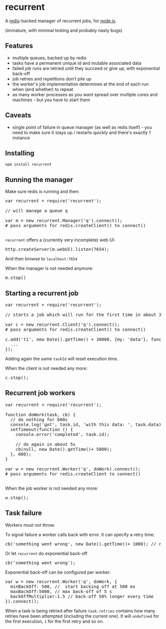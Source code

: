recurrent
=========

A [redis](http://redis.io)-backed manager of recurrent jobs, for [node.js](http://nodejs.org).

(immature, with minimal testing and probably nasty bugs)

Features
--------

* multiple queues, backed up by redis
* tasks have a permanent unique id and mutable associated data
* failed job runs are retried until they succeed or give up, with exponential back-off
* job retries and repetitions don't pile up
* the worker's job implementation determines at the end of each run when (and whether) to repeat
* as many worker processes as you want spread over multiple cores and machines - but you have to start them

Caveats
-------

* single point of failure in queue manager (as well as redis itself) - you need to make sure it stays up / restarts quickly and there's exactly 1 instance

Installing
----------

`npm install recurrent`

Running the manager
-------------------

Make sure redis is running and then:

<pre>
var recurrent = require('recurrent');

// will manage a queue q

var m = new recurrent.Manager('q').connect();
# pass arguments for redis.createClient() to connect()

</pre>

`recurrent` offers a (currently very incomplete) web UI:

<pre>
http.createServer(m.webUI).listen(7654);
</pre>

And then browse to `localhost:7654`

When the manager is not needed anymore:

<pre>
m.stop()
</pre>

Starting a recurrent job
------------------------

<pre>
var recurrent = require('recurrent');

// starts a job which will run for the first time in about 30s

var c = new recurrent.Client('q').connect();
# pass arguments for redis.createClient() to connect()

c.add('t1', new Date().getTime() + 30000, {my: 'data'}, function(err) {
  ...
});
</pre>

Adding again the same `taskId` will reset execution time.

When the client is not needed any more:

<pre>
c.stop();
</pre>

Recurrent job workers
---------------------

<pre>
var recurrent = require('recurrent');

function doWork(task, cb) {
  // do nothing for 600s
  console.log('got', task.id, 'with this data: ', task.data);
  setTimeout(function () {
    console.error('completed', task.id);

    // do again in about 5s
    cb(null, new Date().getTime()+ 5000);
  }, 600);
}

var w = new recurrent.Worker('q', doWork).connect();
# pass arguments for redis.createClient to connect()

</pre>

When the job worker is not needed any more:

<pre>
w.stop();
</pre>


Task failure
------------

Workers must not throw.

To signal failure a worker calls back with error.
It can specify a retry time:

<pre>
cb('something went wrong', new Date().getTime()+ 1000); // retry in 1s
</pre>

Or let `recurrent` do exponential back-off

<pre>
cb('something went wrong');
</pre>

Exponential back-off can be configured per worker:

<pre>
var w = new recurrent.Worker('q', doWork, {
  minBackOff: 500, //  start backing off at 500 ms
  maxBackOff:5000, // max back-off of 5 s
  backOffMultiplier:1.5 // back-off 50% longer every time
}).connect();
</pre>

When a task is being retried after failure `task.retries` contains how many retries have been attempted (including the current one).
It will `undefined` for the first execution, `1` for the first retry and so on.
